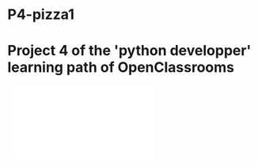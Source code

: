 # P4-pizza1
# Project 4 of the 'python developper' learning path of OpenClassrooms

![](OC-Pizza-description-de-notre-besoin.pdf?raw=true)